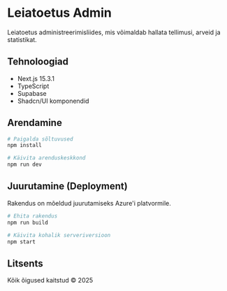 # Leiatoetus Admin

Leiatoetus administreerimisliides, mis võimaldab hallata tellimusi, arveid ja statistikat.

## Tehnoloogiad

- Next.js 15.3.1
- TypeScript
- Supabase
- Shadcn/UI komponendid

## Arendamine

```bash
# Paigalda sõltuvused
npm install

# Käivita arenduskeskkond
npm run dev
```

## Juurutamine (Deployment)

Rakendus on mõeldud juurutamiseks Azure'i platvormile.

```bash
# Ehita rakendus
npm run build

# Käivita kohalik serveriversioon
npm start
```

## Litsents

Kõik õigused kaitstud © 2025 